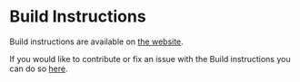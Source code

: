 # Build Instructions

Build instructions are available on [the website](https://polymc.org/wiki/development/build-instructions/).

If you would like to contribute or fix an issue with the Build instructions you can do so [here](https://github.com/PolyMC/polymc.github.io/blob/master/src/wiki/development/build-instructions.md).
